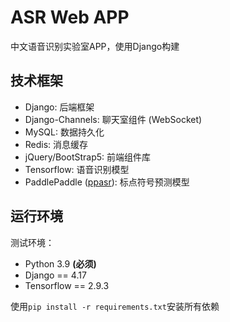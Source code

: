 # ASR Web APP
中文语音识别实验室APP，使用Django构建

## 技术框架
* Django:    后端框架
* Django-Channels: 聊天室组件 (WebSocket)
* MySQL:     数据持久化
* Redis:     消息缓存
* jQuery/BootStrap5: 前端组件库
* Tensorflow: 语音识别模型
* PaddlePaddle ([ppasr](https://github.com/yeyupiaoling/PPASR)): 标点符号预测模型

## 运行环境
测试环境：
* Python 3.9 **(必须)**
* Django == 4.17
* Tensorflow == 2.9.3

使用`pip install -r requirements.txt`安装所有依赖  
